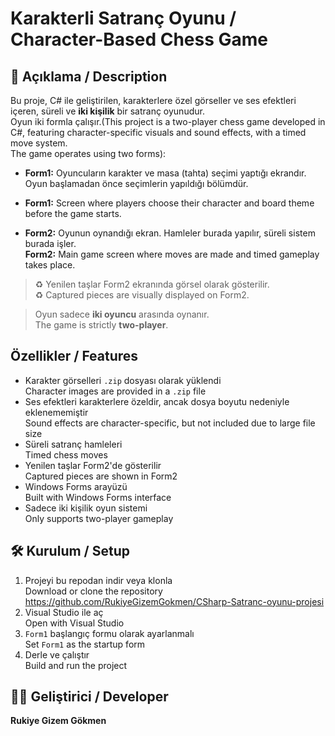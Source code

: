 # Karakterli Satranç Oyunu / Character-Based Chess Game

## 🧩 Açıklama / Description

Bu proje, C# ile geliştirilen, karakterlere özel görseller ve ses efektleri içeren, süreli ve **iki kişilik** bir satranç oyunudur.  
Oyun iki formla çalışır.(This project is a two-player chess game developed in C#, featuring character-specific visuals and sound effects, with a timed move system.  
The game operates using two forms):

- **Form1:** Oyuncuların karakter ve masa (tahta) seçimi yaptığı ekrandır. Oyun başlamadan önce seçimlerin yapıldığı bölümdür.
- **Form1:** Screen where players choose their character and board theme before the game starts.

- **Form2:** Oyunun oynandığı ekran. Hamleler burada yapılır, süreli sistem burada işler.  
  **Form2:** Main game screen where moves are made and timed gameplay takes place.

> ♻️ Yenilen taşlar Form2 ekranında görsel olarak gösterilir.  
> ♻️ Captured pieces are visually displayed on Form2.

>  Oyun sadece **iki oyuncu** arasında oynanır.  
>  The game is strictly **two-player**.

##  Özellikler / Features

- Karakter görselleri `.zip` dosyası olarak yüklendi  
  Character images are provided in a `.zip` file
- Ses efektleri karakterlere özeldir, ancak dosya boyutu nedeniyle eklenememiştir  
  Sound effects are character-specific, but not included due to large file size
- Süreli satranç hamleleri  
  Timed chess moves
- Yenilen taşlar Form2'de gösterilir  
  Captured pieces are shown in Form2
- Windows Forms arayüzü  
  Built with Windows Forms interface
- Sadece iki kişilik oyun sistemi  
  Only supports two-player gameplay

## 🛠️ Kurulum / Setup

1. Projeyi bu repodan indir veya klonla  
   Download or clone the repository
   https://github.com/RukiyeGizemGokmen/CSharp-Satranc-oyunu-projesi
3. Visual Studio ile aç  
   Open with Visual Studio
4. `Form1` başlangıç formu olarak ayarlanmalı  
   Set `Form1` as the startup form
5. Derle ve çalıştır  
   Build and run the project

## 👩‍💻 Geliştirici / Developer

**Rukiye Gizem Gökmen**
